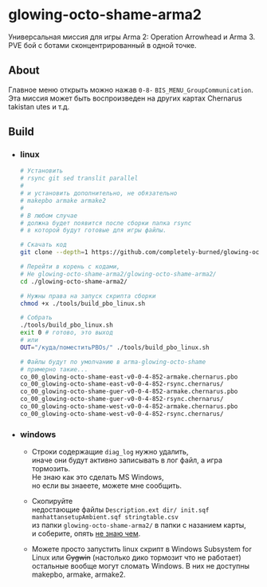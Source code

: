 glowing-octo-shame-arma2
==============================
Универсальная миссия для игры Arma 2: Operation Arrowhead и Arma 3.  
PVE бой с ботами сконцентрированный в одной точке.  

## About
Главное меню открыть можно нажав `0-8-` `BIS_MENU_GroupCommunication`.  
Эта миссия может быть воспроизведен на других картах Chernarus takistan utes и т.д.

## Build
 - ### linux
      ```bash
      # Установить
      # rsync git sed translit parallel
      #
      # и установить дополнительно, не обязательно
      # makepbo armake armake2
      #
      # В любом случае
      # должна будет появится после сборки папка rsync
      # в которой будут готовые для игры файлы.

      # Скачать код
      git clone --depth=1 https://github.com/completely-burned/glowing-octo-shame-arma2.git

      # Перейти в корень с кодами,
      # Не glowing-octo-shame-arma2/glowing-octo-shame-arma2/
      cd ./glowing-octo-shame-arma2/

      # Нужны права на запуск скрипта сборки
      chmod +x ./tools/build_pbo_linux.sh

      # Собрать
      ./tools/build_pbo_linux.sh
      exit 0 # готово, это выход
      # или
      OUT="/куда/поместитьPBOs/" ./tools/build_pbo_linux.sh

      # Файлы будут по умолчанию в arma-glowing-octo-shame
      # примерно такие...
      co_00_glowing-octo-shame-east-v0-0-4-852-armake.chernarus.pbo
      co_00_glowing-octo-shame-east-v0-0-4-852-rsync.chernarus/
      co_00_glowing-octo-shame-guer-v0-0-4-852-armake.chernarus.pbo
      co_00_glowing-octo-shame-guer-v0-0-4-852-rsync.chernarus/
      co_00_glowing-octo-shame-west-v0-0-4-852-armake.chernarus.pbo
      co_00_glowing-octo-shame-west-v0-0-4-852-rsync.chernarus/
      ```
 - ### windows
   - Строки содержащие `diag_log` нужно удалить,  
     иначе они будут активно записывать в лог файл,
     а игра тормозить.  
     Не знаю как это сделать MS Windows,  
     но если вы знаеете, можете мне сообщить.  

   - Скопируйте  
     недостающие файлы `Description.ext dir/ init.sqf manhattansetupAmbient.sqf stringtable.csv`  
     из папки `glowing-octo-shame-arma2/` в папки с назанием карты,  
     и соберите, опять [не знаю чем](https://community.bistudio.com/wiki/Community_Tools).

   - Можете просто запустить linux скрипт в Windows Subsystem for Linux или ~~Cygwin~~ (настолько дико тормозит что не работает) остальные вообще могут сломать Windows. В них не доступны makepbo, armake, armake2.  
